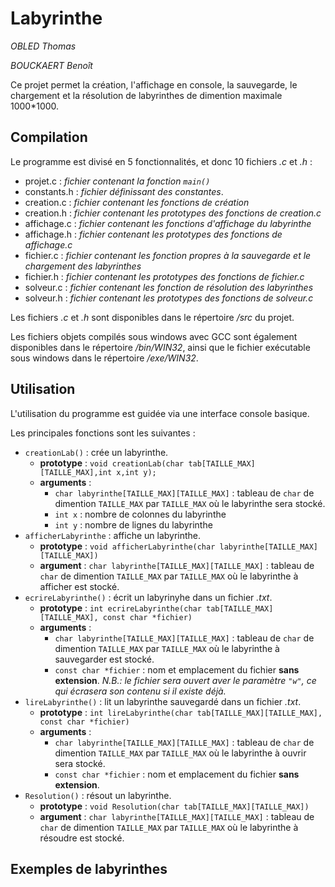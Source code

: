 # Labyrinthe

*OBLED Thomas*

*BOUCKAERT Benoît*

Ce projet permet la création, l'affichage en console, la sauvegarde, le chargement et la résolution de labyrinthes de dimention maximale 1000*1000.

## Compilation

Le programme est divisé en 5 fonctionnalités, et donc 10 fichiers *.c* et *.h* :

* projet.c : *fichier contenant la fonction `main()`*
* constants.h : *fichier définissant des constantes*.
* creation.c : *fichier contenant les fonctions de création*
* creation.h : *fichier contenant les prototypes des fonctions de creation.c*
* affichage.c : *fichier contenant les fonctions d'affichage du labyrinthe*
* affichage.h : *fichier contenant les prototypes des fonctions de affichage.c*
* fichier.c : *fichier contenant les fonction propres à la sauvegarde et le chargement des labyrinthes*
* fichier.h : *fichier contenant les prototypes des fonctions de fichier.c*
* solveur.c : *fichier contenant les fonction de résolution des labyrinthes*
* solveur.h : *fichier contenant les prototypes des fonctions de solveur.c*

Les fichiers *.c* et *.h* sont disponibles dans le répertoire */src* du projet.

Les fichiers objets compilés sous windows avec GCC sont également disponibles dans le répertoire */bin/WIN32*, ainsi que le fichier exécutable sous windows dans le répertoire */exe/WIN32*.

## Utilisation

L'utilisation du programme est guidée via une interface console basique.

Les principales fonctions sont les suivantes :

* `creationLab()` : crée un labyrinthe.
    * **prototype** : `void creationLab(char tab[TAILLE_MAX][TAILLE_MAX],int x,int y);`
    * **arguments** : 
        * `char labyrinthe[TAILLE_MAX][TAILLE_MAX]` : tableau de `char` de dimention `TAILLE_MAX` par `TAILLE_MAX` où le labyrinthe sera stocké.
        * `int x` : nombre de colonnes du labyrinthe
        * `int y` : nombre de lignes du labyrinthe
* `afficherLabyrinthe` : affiche un labyrinthe.
    * **prototype** : `void afficherLabyrinthe(char labyrinthe[TAILLE_MAX][TAILLE_MAX])`
    * **argument** : `char labyrinthe[TAILLE_MAX][TAILLE_MAX]` : tableau de `char` de dimention `TAILLE_MAX` par `TAILLE_MAX` où le labyrinthe à afficher est stocké.
* `ecrireLabyrinthe()` : écrit un labyrinyhe dans un fichier *.txt*.
    * **prototype** : `int ecrireLabyrinthe(char tab[TAILLE_MAX][TAILLE_MAX], const char *fichier)`
    * **arguments** :
        * `char labyrinthe[TAILLE_MAX][TAILLE_MAX]` : tableau de `char` de dimention `TAILLE_MAX` par `TAILLE_MAX` où le labyrinthe à sauvegarder est stocké.
        * `const char *fichier` : nom et emplacement du fichier __sans extension__. *N.B.: le fichier sera ouvert aver le paramètre `"w"`, ce qui écrasera son contenu si il existe déjà.*
* `lireLabyrinthe()` : lit un labyrinthe sauvegardé dans un fichier *.txt*.
    * **prototype** : `int lireLabyrinthe(char tab[TAILLE_MAX][TAILLE_MAX], const char *fichier)`
    * **arguments** :
        * `char labyrinthe[TAILLE_MAX][TAILLE_MAX]` : tableau de `char` de dimention `TAILLE_MAX` par `TAILLE_MAX` où le labyrinthe à ouvrir sera stocké.
        * `const char *fichier` : nom et emplacement du fichier __sans extension__.
* `Resolution()` : résout un labyrinthe.
    * **prototype** : `void Resolution(char tab[TAILLE_MAX][TAILLE_MAX])`
    * **argument** : `char labyrinthe[TAILLE_MAX][TAILLE_MAX]` : tableau de `char` de dimention `TAILLE_MAX` par `TAILLE_MAX` où le labyrinthe à résoudre est stocké.
    
## Exemples de labyrinthes
